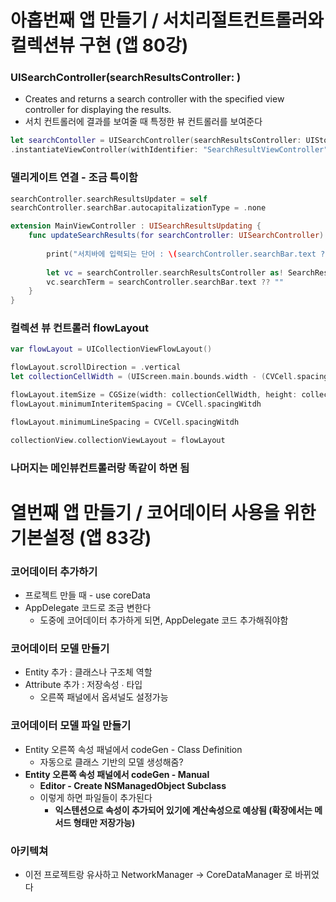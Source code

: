# **아홉번째 앱 만들기 / 서치리절트컨트롤러와 컬렉션뷰 구현 (앱 80강)**

### UISearchController(searchResultsController: )

- Creates and returns a search controller with the specified view controller for displaying the results.
- 서치 컨트롤러에 결과를 보여줄 때 특정한 뷰 컨트롤러를 보여준다

```swift
let searchContoller = UISearchController(searchResultsController: UIStoryboard(name: "Main", bundle: nil)
.instantiateViewController(withIdentifier: "SearchResultViewController") as! SearchResultViewController)
```

### 델리게이트 연결 - 조금 특이함

```swift
searchController.searchResultsUpdater = self
searchController.searchBar.autocapitalizationType = .none

extension MainViewController : UISearchResultsUpdating {
    func updateSearchResults(for searchController: UISearchController) {
        
        print("서치바에 입력되는 단어 : \(searchController.searchBar.text ?? "없음")")
        
        let vc = searchController.searchResultsController as! SearchResultViewController
        vc.searchTerm = searchController.searchBar.text ?? ""
    }
}
```

### 컬렉션 뷰 컨트롤러 flowLayout

```swift
var flowLayout = UICollectionViewFlowLayout()

flowLayout.scrollDirection = .vertical
let collectionCellWidth = (UIScreen.main.bounds.width - (CVCell.spacingWitdh * (CVCell.cellColumns - 1))) / CVCell.cellColumns

flowLayout.itemSize = CGSize(width: collectionCellWidth, height: collectionCellWidth)
flowLayout.minimumInteritemSpacing = CVCell.spacingWitdh

flowLayout.minimumLineSpacing = CVCell.spacingWitdh

collectionView.collectionViewLayout = flowLayout
```

### 나머지는 메인뷰컨트롤러랑 똑같이 하면 됨

# **열번째 앱 만들기 / 코어데이터 사용을 위한 기본설정 (앱 83강)**

### 코어데이터 추가하기

- 프로젝트 만들 때 - use coreData
- AppDelegate 코드로 조금 변한다
    - 도중에 코어데이터 추가하게 되면, AppDelegate 코드 추가해줘야함

### 코어데이터 모델 만들기

- Entity 추가 : 클래스나 구조체 역할
- Attribute 추가 : 저장속성 ∙ 타입
    - 오른쪽 패널에서 옵셔널도 설정가능

### 코어데이터 모델 파일 만들기

- Entity 오른쪽 속성 패널에서 codeGen - Class Definition
    - 자동으로 클래스 기반의 모델 생성해줌?
- **Entity 오른쪽 속성 패널에서 codeGen - Manual**
    - **Editor - Create NSManagedObject Subclass**
    - 이렇게 하면 파일들이 추가된다
        - **익스텐션으로 속성이 추가되어 있기에 계산속성으로 예상됨 (확장에서는 메서드 형태만 저장가능)**

### 아키텍쳐

- 이전 프로젝트랑 유사하고 NetworkManager → CoreDataManager 로 바뀌었다
